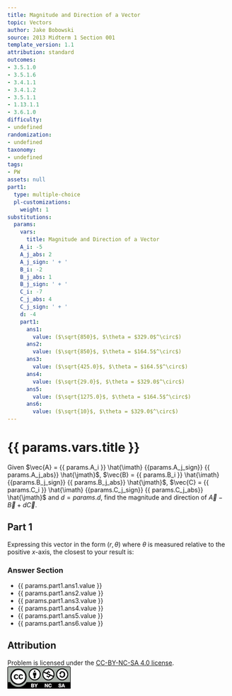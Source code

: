 ```yaml
---
title: Magnitude and Direction of a Vector
topic: Vectors
author: Jake Bobowski
source: 2013 Midterm 1 Section 001
template_version: 1.1
attribution: standard
outcomes:
- 3.5.1.0
- 3.5.1.6
- 3.4.1.1
- 3.4.1.2
- 3.5.1.1
- 1.13.1.1
- 3.6.1.0
difficulty:
- undefined
randomization:
- undefined
taxonomy:
- undefined
tags:
- PW
assets: null
part1:
  type: multiple-choice
  pl-customizations:
    weight: 1
substitutions:
  params:
    vars:
      title: Magnitude and Direction of a Vector
    A_i: -5
    A_j_abs: 2
    A_j_sign: ' + '
    B_i: -2
    B_j_abs: 1
    B_j_sign: ' + '
    C_i: -7
    C_j_abs: 4
    C_j_sign: ' + '
    d: -4
    part1:
      ans1:
        value: ($\sqrt{850}$, $\theta = $329.0$^\circ$)
      ans2:
        value: ($\sqrt{850}$, $\theta = $164.5$^\circ$)
      ans3:
        value: ($\sqrt{425.0}$, $\theta = $164.5$^\circ$)
      ans4:
        value: ($\sqrt{29.0}$, $\theta = $329.0$^\circ$)
      ans5:
        value: ($\sqrt{1275.0}$, $\theta = $164.5$^\circ$)
      ans6:
        value: ($\sqrt{10}$, $\theta = $329.0$^\circ$)
---
```

# {{ params.vars.title }}
Given $\vec{A} = {{ params.A_i }} \hat{\imath} {{params.A_j_sign}} {{ params.A_j_abs}} \hat{\jmath}$, $\vec{B} = {{ params.B_i }} \hat{\imath} {{params.B_j_sign}} {{ params.B_j_abs}} \hat{\jmath}$, $\vec{C} = {{ params.C_i }} \hat{\imath} {{params.C_j_sign}} {{ params.C_j_abs}} \hat{\jmath}$ and $d={{ params.d }}$, find the magnitude and direction of $\vec{A}-\vec{B}+d\vec{C}$.

## Part 1

Expressing this vector in the form $(r,\theta)$ where $\theta$ is measured relative to the positive $x$-axis, the closest to your result is:

### Answer Section

- {{ params.part1.ans1.value }}
- {{ params.part1.ans2.value }}
- {{ params.part1.ans3.value }}
- {{ params.part1.ans4.value }}
- {{ params.part1.ans5.value }}
- {{ params.part1.ans6.value }}

## Attribution

Problem is licensed under the [CC-BY-NC-SA 4.0 license](https://creativecommons.org/licenses/by-nc-sa/4.0/).<br> ![The Creative Commons 4.0 license requiring attribution-BY, non-commercial-NC, and share-alike-SA license.](https://raw.githubusercontent.com/firasm/bits/master/by-nc-sa.png)